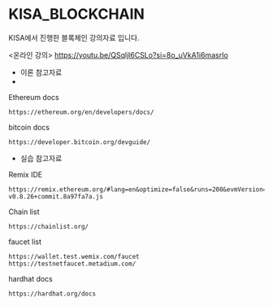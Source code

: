 # KISA_BLOCKCHAIN
KISA에서 진행한 블록체인 강의자료 입니다.

<온라인 강의>
https://youtu.be/QSqljl6CSLo?si=8o_uVkA1i6masrIo

- 이론 참고자료
- 
Ethereum docs
```
https://ethereum.org/en/developers/docs/
```

bitcoin docs
```
https://developer.bitcoin.org/devguide/
```



- 실습 참고자료
  
Remix IDE
```
https://remix.ethereum.org/#lang=en&optimize=false&runs=200&evmVersion=null&version=soljson-v0.8.26+commit.8a97fa7a.js
```

Chain list
```
https://chainlist.org/
```

faucet list

```
https://wallet.test.wemix.com/faucet
https://testnetfaucet.metadium.com/
```

hardhat docs
```
https://hardhat.org/docs
```

